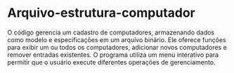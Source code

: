 # Arquivo-estrutura-computador
O código gerencia um cadastro de computadores, armazenando dados como modelo e especificações em um arquivo binário. Ele oferece funções para exibir um ou todos os computadores, adicionar novos computadores e remover entradas existentes. O programa utiliza um menu interativo para permitir que o usuário execute diferentes operações de gerenciamento.
